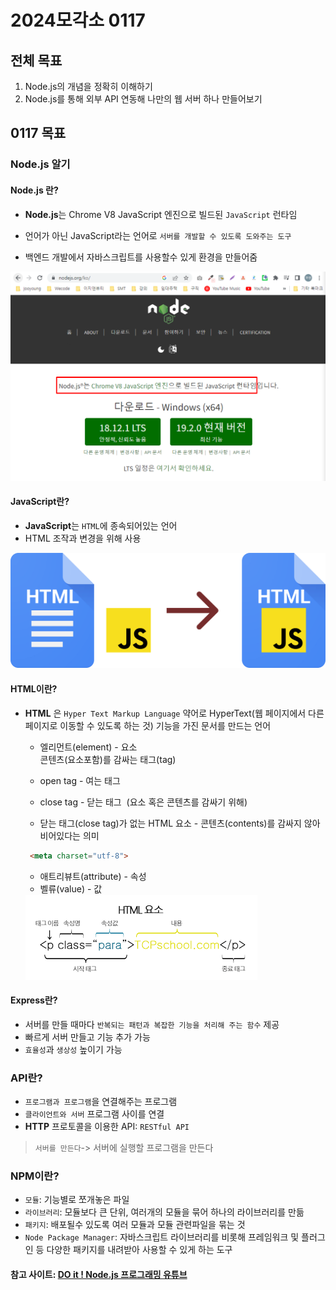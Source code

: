 # 2024모각소 0117

## 전체 목표

1. Node.js의 개념을 정확히 이해하기
2. Node.js를 통해 외부 API 연동해 나만의 웹 서버 하나 만들어보기

## 0117 목표

### Node.js 알기

#### Node.js 란?

* **Node.js**는 Chrome V8 JavaScript 엔진으로 빌드된 `JavaScript` 런타임

* 언어가 아닌 JavaScript라는 언어로 `서버를 개발할 수 있도록 도와주는 도구`
* 백엔드 개발에서 자바스크립트를 사용할수 있게 환경을 만들어줌
<img src="./img/node.png">      



#### JavaScript란?
* **JavaScript**는 `HTML`에 종속되어있는 언어
* HTML 조작과 변경을 위해 사용
<img src="./img/js.png">      

#### HTML이란?
* **HTML** 은 `Hyper Text Markup Language` 약어로 HyperText(웹 페이지에서 다른 페이지로 이동할 수 있도록 하는 것) 기능을 가진 문서를 만드는 언어
    * 엘리먼트(element) - 요소    
        콘텐츠(요소포함)를 감싸는 태그(tag)
            
    * open tag - 여는 태그
    * close tag - 닫는 태그  (요소 혹은 콘텐츠를 감싸기 위해)
    * 닫는 태그(close tag)가 없는 HTML 요소 -  콘텐츠(contents)를 감싸지 않아 비어있다는 의미          
     ``` html 
      <meta charset="utf-8">  
    ```
    * 애트리뷰트(attribute) - 속성
    * 벨류(value) - 값

    <img src="./img/html.png">      

#### Express란?
* 서버를 만들 때마다 `반복되는 패턴과 복잡한 기능을 처리해 주는 함수` 제공
* 빠르게 서버 만들고 기능 추가 가능
* `효율성`과 `생상성` 높이기 가능

### API란?
* `프로그램과 프로그램`을 연결해주는 프로그램
* `클라이언트와 서버` 프로그램 사이를 연결
* **HTTP** 프로토콜을 이용한 API: `RESTful API`
> `서버를 만든다`-> 서버에 실행할 프로그램을 만든다


### NPM이란?

* `모듈`: 기능별로 쪼개놓은 파일
* `라이브러리`: 모듈보다 큰 단위, 여러개의 모듈을 묶어 하나의 라이브러리를 만듦
* `패키지`: 배포될수 있도록 여러 모듈과 모듈 관련파일을 묶는 것
*  `Node Package Manager`: 자바스크립트 라이브러리를 비롯해 프레임워크 및 플러그인 등 다양한 패키지를 내려받아 사용할 수 있게 하는 도구


#### 참고 사이트: [DO it ! Node.js 프로그래밍 유튜브](https://www.youtube.com/watch?v=YVqMQyhdvwM&list=PLG7te9eYUi7vxSvo6hvhOaht8oP0PoCwi&index=4&ab_channel=easyspub) 

